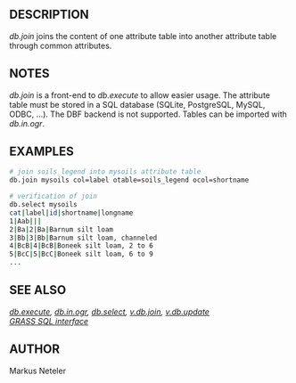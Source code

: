 ## DESCRIPTION

*db.join* joins the content of one attribute table into another
attribute table through common attributes.

## NOTES

*db.join* is a front-end to *db.execute* to allow easier usage. The
attribute table must be stored in a SQL database (SQLite, PostgreSQL,
MySQL, ODBC, ...). The DBF backend is not supported. Tables can be
imported with *db.in.ogr*.

## EXAMPLES

```sh
# join soils_legend into mysoils attribute table
db.join mysoils col=label otable=soils_legend ocol=shortname

# verification of join
db.select mysoils
cat|label|id|shortname|longname
1|Aab|||
2|Ba|2|Ba|Barnum silt loam
3|Bb|3|Bb|Barnum silt loam, channeled
4|BcB|4|BcB|Boneek silt loam, 2 to 6
5|BcC|5|BcC|Boneek silt loam, 6 to 9
...
```

## SEE ALSO

*[db.execute](https://grass.osgeo.org/grass-stable/manuals/db.execute.html),
[db.in.ogr](https://grass.osgeo.org/grass-stable/manuals/db.in.ogr.html),
[db.select](https://grass.osgeo.org/grass-stable/manuals/db.select.html),
[v.db.join](https://grass.osgeo.org/grass-stable/manuals/v.db.join.html),
[v.db.update](https://grass.osgeo.org/grass-stable/manuals/v.db.update.html)  
[GRASS SQL
interface](https://grass.osgeo.org/grass-stable/manuals/sql.html)*

## AUTHOR

Markus Neteler
